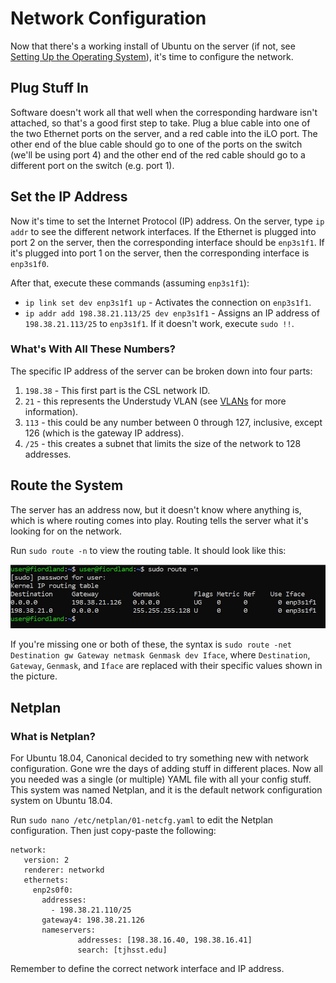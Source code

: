 # Network Configuration

Now that there's a working install of Ubuntu on the server \(if not, see [Setting Up the Operating System](setting-up-the-operating-system.md)\), it's time to configure the network.

## Plug Stuff In

Software doesn't work all that well when the corresponding hardware isn't attached, so that's a good first step to take. Plug a blue cable into one of the two Ethernet ports on the server, and a red cable into the iLO port. The other end of the blue cable should go to one of the ports on the switch \(we'll be using port 4\) and the other end of the red cable should go to a different port on the switch \(e.g. port 1\).

## Set the IP Address

Now it's time to set the Internet Protocol \(IP\) address. On the server, type `ip addr` to see the different network interfaces. If the Ethernet is plugged into port 2 on the server, then the corresponding interface should be `enp3s1f1`. If it's plugged into port 1 on the server, then the corresponding interface is `enp3s1f0`. 

After that, execute these commands \(assuming `enp3s1f1`\):

* `ip link set dev enp3s1f1 up` - Activates the connection on `enp3s1f1`.
* `ip addr add 198.38.21.113/25 dev enp3s1f1` - Assigns an IP address of `198.38.21.113/25` to `enp3s1f1`. If it doesn't work, execute `sudo !!`.

### What's With All These Numbers?

The specific IP address of the server can be broken down into four parts:

1. `198.38` - This first part is the CSL network ID.
2. `21` - this represents the Understudy VLAN \(see [VLANs](../../vlans.md) for more information\).
3. `113` - this could be any number between 0 through 127, inclusive, except 126 \(which is the gateway IP address\).
4. `/25` - this creates a subnet that limits the size of the network to 128 addresses.

## Route the System

The server has an address now, but it doesn't know where anything is, which is where routing comes into play. Routing tells the server what it's looking for on the network.

Run `sudo route -n` to view the routing table. It should look like this:

![](../../../.gitbook/assets/annotation-2019-04-29-122948.jpg)

If you're missing one or both of these, the syntax is `sudo route -net Destination gw Gateway netmask Genmask dev Iface`, where `Destination`, `Gateway`, `Genmask`, and `Iface` are replaced with their specific values shown in the picture. 

## Netplan

### What is Netplan?

For Ubuntu 18.04, Canonical decided to try something new with network configuration. Gone wre the days of adding stuff in different places. Now all you needed was a single \(or multiple\) YAML file with all your config stuff. This system was named Netplan, and it is the default network configuration system on Ubuntu 18.04.

Run `sudo nano /etc/netplan/01-netcfg.yaml` to edit the Netplan configuration. Then just copy-paste the following:

```text
network:
   version: 2
   renderer: networkd
   ethernets:
     enp2s0f0:
       addresses:
         - 198.38.21.110/25
       gateway4: 198.38.21.126
       nameservers:
               addresses: [198.38.16.40, 198.38.16.41]
               search: [tjhsst.edu]
```

Remember to define the correct network interface and IP address.

  







